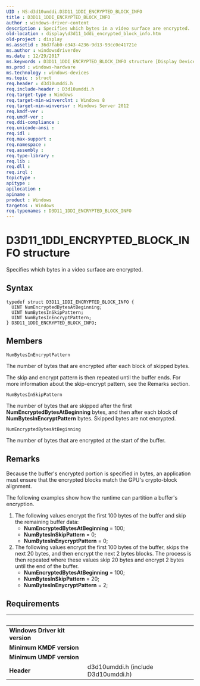 ```yaml
---
UID : NS:d3d10umddi.D3D11_1DDI_ENCRYPTED_BLOCK_INFO
title : D3D11_1DDI_ENCRYPTED_BLOCK_INFO
author : windows-driver-content
description : Specifies which bytes in a video surface are encrypted.
old-location : display\d3d11_1ddi_encrypted_block_info.htm
old-project : display
ms.assetid : 36d7fab0-e343-4236-9d13-93cc0e41721e
ms.author : windowsdriverdev
ms.date : 12/29/2017
ms.keywords : D3D11_1DDI_ENCRYPTED_BLOCK_INFO structure [Display Devices], display.d3d11_1ddi_encrypted_block_info, d3d10umddi/D3D11_1DDI_ENCRYPTED_BLOCK_INFO, D3D11_1DDI_ENCRYPTED_BLOCK_INFO
ms.prod : windows-hardware
ms.technology : windows-devices
ms.topic : struct
req.header : d3d10umddi.h
req.include-header : D3d10umddi.h
req.target-type : Windows
req.target-min-winverclnt : Windows 8
req.target-min-winversvr : Windows Server 2012
req.kmdf-ver : 
req.umdf-ver : 
req.ddi-compliance : 
req.unicode-ansi : 
req.idl : 
req.max-support : 
req.namespace : 
req.assembly : 
req.type-library : 
req.lib : 
req.dll : 
req.irql : 
topictype : 
apitype : 
apilocation : 
apiname : 
product : Windows
targetos : Windows
req.typenames : D3D11_1DDI_ENCRYPTED_BLOCK_INFO
---
```


# D3D11_1DDI_ENCRYPTED_BLOCK_INFO structure
Specifies which bytes in a video surface are encrypted.

## Syntax
````
typedef struct D3D11_1DDI_ENCRYPTED_BLOCK_INFO {
  UINT NumEncryptedBytesAtBeginning;
  UINT NumBytesInSkipPattern;
  UINT NumBytesInEncryptPattern;
} D3D11_1DDI_ENCRYPTED_BLOCK_INFO;
````

## Members


`NumBytesInEncryptPattern`

The number of bytes that are encrypted after each block of skipped bytes.

The skip and encrypt pattern is then repeated until the buffer ends. For more information about the skip-encrypt pattern, see the Remarks section.

`NumBytesInSkipPattern`

The number of bytes that are skipped after the first <b>NumEncryptedBytesAtBeginning</b> bytes, and then after each block of <b>NumBytesInEncryptPattern</b> bytes. Skipped bytes are not encrypted.

`NumEncryptedBytesAtBeginning`

The number of bytes that are encrypted at the start of the buffer.

## Remarks
Because the buffer's encrypted portion is specified in bytes, an application must ensure that the encrypted blocks match the GPU's crypto-block alignment.

The following examples show how the runtime can partition a buffer's encryption.
<ol>
<li>The following values encrypt the first 100 bytes of the buffer and skip the remaining buffer data:<ul>
<li><b>NumEncryptedBytesAtBeginning</b> = 100;</li>
<li><b>NumBytesInSkipPattern</b> = 0;</li>
<li><b>NumBytesInEnycryptPattern</b> = 0;</li>
</ul>
</li>
<li>The following values encrypt the first 100 bytes of the buffer, skips the next 20 bytes, and then encrypt the next 2 bytes blocks. The process is then repeated where these values skip 20 bytes and encrypt 2 bytes until the end of the buffer.<ul>
<li><b>NumEncryptedBytesAtBeginning</b> = 100;</li>
<li><b>NumBytesInSkipPattern</b> = 20;</li>
<li><b>NumBytesInEnycryptPattern</b> = 2;</li>
</ul>
</li>
</ol>

## Requirements
| &nbsp; | &nbsp; |
| ---- |:---- |
| **Windows Driver kit version** |  |
| **Minimum KMDF version** |  |
| **Minimum UMDF version** |  |
| **Header** | d3d10umddi.h (include D3d10umddi.h) |